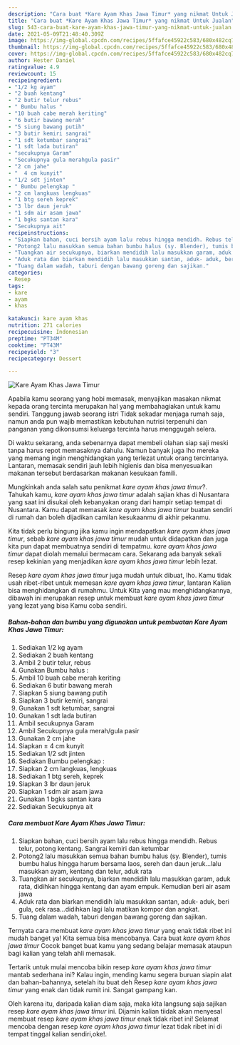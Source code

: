 ```yaml
---
description: "Cara buat *Kare Ayam Khas Jawa Timur* yang nikmat Untuk Jualan"
title: "Cara buat *Kare Ayam Khas Jawa Timur* yang nikmat Untuk Jualan"
slug: 543-cara-buat-kare-ayam-khas-jawa-timur-yang-nikmat-untuk-jualan
date: 2021-05-09T21:48:40.309Z
image: https://img-global.cpcdn.com/recipes/5ffafce45922c583/680x482cq70/kare-ayam-khas-jawa-timur-foto-resep-utama.jpg
thumbnail: https://img-global.cpcdn.com/recipes/5ffafce45922c583/680x482cq70/kare-ayam-khas-jawa-timur-foto-resep-utama.jpg
cover: https://img-global.cpcdn.com/recipes/5ffafce45922c583/680x482cq70/kare-ayam-khas-jawa-timur-foto-resep-utama.jpg
author: Hester Daniel
ratingvalue: 4.9
reviewcount: 15
recipeingredient:
- "1/2 kg ayam"
- "2 buah kentang"
- "2 butir telur rebus"
- " Bumbu halus "
- "10 buah cabe merah keriting"
- "6 butir bawang merah"
- "5 siung bawang putih"
- "3 butir kemiri sangrai"
- "1 sdt ketumbar sangrai"
- "1 sdt lada butiran"
- "secukupnya Garam"
- "Secukupnya gula merahgula pasir"
- "2 cm jahe"
- "  4 cm kunyit"
- "1/2 sdt jinten"
- " Bumbu pelengkap "
- "2 cm langkuas lengkuas"
- "1 btg sereh keprek"
- "3 lbr daun jeruk"
- "1 sdm air asam jawa"
- "1 bgks santan kara"
- "Secukupnya ait"
recipeinstructions:
- "Siapkan bahan, cuci bersih ayam lalu rebus hingga mendidh. Rebus telur, potong kentang. Sangrai kemiri dan ketumbar"
- "Potong2 lalu masukkan semua bahan bumbu halus (sy. Blender), tumis bumbu halus hingga harum bersama laos, sereh dan daun jeruk...lalu masukkan ayam, kentang dan telur, aduk rata"
- "Tuangkan air secukupnya, biarkan mendidih lalu masukkan garam, aduk rata, didihkan hingga kentang dan ayam empuk. Kemudian beri air asam jawa"
- "Aduk rata dan biarkan mendidih lalu masukkan santan, aduk- aduk, beri gula, cek rasa...didihkan lagi lalu matikan kompor dan angkat."
- "Tuang dalam wadah, taburi dengan bawang goreng dan sajikan."
categories:
- Resep
tags:
- kare
- ayam
- khas

katakunci: kare ayam khas 
nutrition: 271 calories
recipecuisine: Indonesian
preptime: "PT34M"
cooktime: "PT43M"
recipeyield: "3"
recipecategory: Dessert

---
```



![*Kare Ayam Khas Jawa Timur*](https://img-global.cpcdn.com/recipes/5ffafce45922c583/680x482cq70/kare-ayam-khas-jawa-timur-foto-resep-utama.jpg)

Apabila kamu seorang yang hobi memasak, menyajikan masakan nikmat kepada orang tercinta merupakan hal yang membahagiakan untuk kamu sendiri. Tanggung jawab seorang istri Tidak sekadar menjaga rumah saja, namun anda pun wajib memastikan kebutuhan nutrisi terpenuhi dan panganan yang dikonsumsi keluarga tercinta harus menggugah selera.

Di waktu  sekarang, anda sebenarnya dapat membeli olahan siap saji meski tanpa harus repot memasaknya dahulu. Namun banyak juga lho mereka yang memang ingin menghidangkan yang terlezat untuk orang tercintanya. Lantaran, memasak sendiri jauh lebih higienis dan bisa menyesuaikan makanan tersebut berdasarkan makanan kesukaan famili. 



Mungkinkah anda salah satu penikmat *kare ayam khas jawa timur*?. Tahukah kamu, *kare ayam khas jawa timur* adalah sajian khas di Nusantara yang saat ini disukai oleh kebanyakan orang dari hampir setiap tempat di Nusantara. Kamu dapat memasak *kare ayam khas jawa timur* buatan sendiri di rumah dan boleh dijadikan camilan kesukaanmu di akhir pekanmu.

Kita tidak perlu bingung jika kamu ingin mendapatkan *kare ayam khas jawa timur*, sebab *kare ayam khas jawa timur* mudah untuk didapatkan dan juga kita pun dapat membuatnya sendiri di tempatmu. *kare ayam khas jawa timur* dapat diolah memalui bermacam cara. Sekarang ada banyak sekali resep kekinian yang menjadikan *kare ayam khas jawa timur* lebih lezat.

Resep *kare ayam khas jawa timur* juga mudah untuk dibuat, lho. Kamu tidak usah ribet-ribet untuk memesan *kare ayam khas jawa timur*, lantaran Kalian bisa menghidangkan di rumahmu. Untuk Kita yang mau menghidangkannya, dibawah ini merupakan resep untuk membuat *kare ayam khas jawa timur* yang lezat yang bisa Kamu coba sendiri.

<!--inarticleads1-->

##### Bahan-bahan dan bumbu yang digunakan untuk pembuatan *Kare Ayam Khas Jawa Timur*:

1. Sediakan 1/2 kg ayam
1. Sediakan 2 buah kentang
1. Ambil 2 butir telur, rebus
1. Gunakan  Bumbu halus :
1. Ambil 10 buah cabe merah keriting
1. Sediakan 6 butir bawang merah
1. Siapkan 5 siung bawang putih
1. Siapkan 3 butir kemiri, sangrai
1. Gunakan 1 sdt ketumbar, sangrai
1. Gunakan 1 sdt lada butiran
1. Ambil secukupnya Garam
1. Ambil Secukupnya gula merah/gula pasir
1. Gunakan 2 cm jahe
1. Siapkan  ± 4 cm kunyit
1. Sediakan 1/2 sdt jinten
1. Sediakan  Bumbu pelengkap :
1. Siapkan 2 cm langkuas, lengkuas
1. Sediakan 1 btg sereh, keprek
1. Siapkan 3 lbr daun jeruk
1. Siapkan 1 sdm air asam jawa
1. Gunakan 1 bgks santan kara
1. Sediakan Secukupnya ait




<!--inarticleads2-->

##### Cara membuat *Kare Ayam Khas Jawa Timur*:

1. Siapkan bahan, cuci bersih ayam lalu rebus hingga mendidh. Rebus telur, potong kentang. Sangrai kemiri dan ketumbar
1. Potong2 lalu masukkan semua bahan bumbu halus (sy. Blender), tumis bumbu halus hingga harum bersama laos, sereh dan daun jeruk...lalu masukkan ayam, kentang dan telur, aduk rata
1. Tuangkan air secukupnya, biarkan mendidih lalu masukkan garam, aduk rata, didihkan hingga kentang dan ayam empuk. Kemudian beri air asam jawa
1. Aduk rata dan biarkan mendidih lalu masukkan santan, aduk- aduk, beri gula, cek rasa...didihkan lagi lalu matikan kompor dan angkat.
1. Tuang dalam wadah, taburi dengan bawang goreng dan sajikan.




Ternyata cara membuat *kare ayam khas jawa timur* yang enak tidak ribet ini mudah banget ya! Kita semua bisa mencobanya. Cara buat *kare ayam khas jawa timur* Cocok banget buat kamu yang sedang belajar memasak ataupun bagi kalian yang telah ahli memasak.

Tertarik untuk mulai mencoba bikin resep *kare ayam khas jawa timur* mantab sederhana ini? Kalau ingin, mending kamu segera buruan siapin alat dan bahan-bahannya, setelah itu buat deh Resep *kare ayam khas jawa timur* yang enak dan tidak rumit ini. Sangat gampang kan. 

Oleh karena itu, daripada kalian diam saja, maka kita langsung saja sajikan resep *kare ayam khas jawa timur* ini. Dijamin kalian tiidak akan menyesal membuat resep *kare ayam khas jawa timur* enak tidak ribet ini! Selamat mencoba dengan resep *kare ayam khas jawa timur* lezat tidak ribet ini di tempat tinggal kalian sendiri,oke!.

